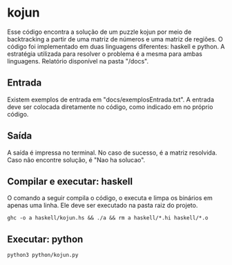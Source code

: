 # kojun

Esse código encontra a solução de um puzzle kojun por meio de backtracking a partir de uma
matriz de números e uma matriz de regiões. O código foi implementado em duas linguagens diferentes: haskell e python. 
A estratégia utilizada para resolver o problema é a mesma para ambas linguagens. Relatório disponível na pasta "/docs".

## Entrada

Existem exemplos de entrada em "docs/exemplosEntrada.txt". A entrada deve ser colocada diretamente no código, como
indicado em no próprio código.

## Saída

A saída é impressa no terminal. No caso de sucesso, é a matriz resolvida. Caso não encontre solução, é "Nao ha solucao".

## Compilar e executar: haskell

O comando a seguir compila o código, o executa e limpa os binários em apenas uma linha. Ele deve ser executado na pasta raiz do projeto.

```shell
ghc -o a haskell/kojun.hs && ./a && rm a haskell/*.hi haskell/*.o
```

## Executar: python

```shell
python3 python/kojun.py
```
